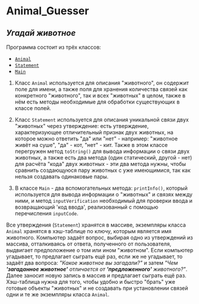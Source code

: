 # Animal_Guesser

## *Угадай животное*

Программа состоит из трёх классов:

- [`Animal`](https://github.com/jb1z/Animal_Guesser/blob/master/src/com/animal_guesser/Animal.java)
- [`Statement`](https://github.com/jb1z/Animal_Guesser/blob/master/src/com/animal_guesser/Statement.java)
- [`Main`](https://github.com/jb1z/Animal_Guesser/blob/master/src/com/animal_guesser/Main.java)

1. Класс `Animal` используется для описания "животного", он содержит поле для имени, а также поля для хранения количества связей как конкретного "животного", так и всех "животных" в целом, также в нём есть методы необходимые для обработки существующих в классе полей.

2. Класс `Statement` используется для описания уникальной связи двух "животных" через утверждение: есть утверждение, характеризующее отличительный признак двух животных, на которое можно ответить "да" или "нет" - например: "животное живёт на суше", "да" - кот, "нет" - кит. Также в этом классе перегружен метод `toString()` для вывода информации о связи двух животных, а также есть два метода (один статический, другой - нет) для расчёта "кода" двух животных - эти два метода нужны, чтобы сравнить создающуюся пару животных с уже имеющимися, так как нельзя создавать одинаковые пары.

3. В классе `Main` - два вспомогательных метода: `printInfo()`, который используется для вывода информации о "животных" и связях между ними, и метод `inputVerification` необходимый для проверки ввода и возвращающий 'код ввода', реализованный с помощью перечисления `inputCode`.

Все утверждения (`Statement`) хранятся в массиве, экземпляры класса `Animal` хранятся в хэш-таблице по ключу, которым является имя животного. Компьютер задаёт вопрос, выбирая одно из утверждений из массива, отталкиваясь от ответа, полученного от пользователя, выдвигает предположение о том или ином "животном". Если компьютер угадывает, то предлагает сыграть ещё раз, если же не угадывает, то задаёт два вопроса: *"Какое животное вы загадали?"* и затем *"Чем **'загаданное животное'** отличается от **'предложенного'** животного?"*. Далее заносит новую запись в массив и предлагает сыграть ещё раз.
Хэш-таблица нужна для того, чтобы удобно и быстро "брать" уже готовые объекты "животных" и не создавать при установлении связей одни и те же экземпляры класса `Animal`.

